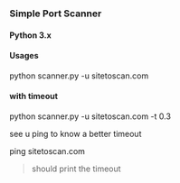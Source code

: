 ### Simple Port Scanner
#### Python 3.x

#### Usages

python scanner.py -u sitetoscan.com

#### with timeout
python scanner.py -u sitetoscan.com -t 0.3 

see u ping to know a better timeout

ping sitetoscan.com
> should print the timeout
